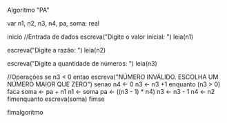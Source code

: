 Algoritmo "PA"

var
   n1, n2, n3, n4, pa, soma: real

inicio
   //Entrada de dados
   escreva("Digite o valor inicial: ")
   leia(n1)

   escreva("Digite a razão: ")
   leia(n2)

   escreva("Digite a quantidade de números: ")
   leia(n3)

   //Operações
   se n3 < 0 entao
      escreva("NÚMERO INVÁLIDO. ESCOLHA UM NÚMERO MAIOR QUE ZERO")
   senao
         n4 <- 0
         n3 <- n3 +1
      enquanto (n3 > 0) faca
         soma <- pa + n1
         n1 <- soma
         pa <- ((n3 - 1) * n4)
         n3 <- n3 - 1
         n4 <- n2
      fimenquanto
      escreva(soma)
   fimse

fimalgoritmo
